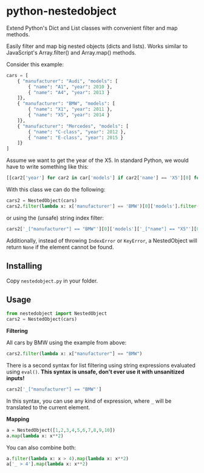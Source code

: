 # python-nestedobject
Extend Python's Dict and List classes with convenient filter and map methods.

Easily filter and map big nested objects (dicts and lists). Works similar to JavaScript's Array.filter() and Array.map() methods.

Consider this example:

```python
cars = [
    { "manufacturer": "Audi", "models": [
        { "name": "A1", "year": 2010 },
        { "name": "A4", "year": 2013 }
    ]},
    { "manufacturer": "BMW", "models": [
        { "name": "X1", "year": 2011 },
        { "name": "X5", "year": 2014 }
    ]},
    { "manufacturer": "Mercedes", "models": [
        { "name": "C-class", "year": 2012 },
        { "name": "E-class", "year": 2015 }
    ]}
]
```

Assume we want to get the year of the X5. In standard Python, we would have to write something like this:

```python
[[car2['year'] for car2 in car['models'] if car2['name'] == 'X5'][0] for car in cars if car['manufacturer'] == 'BMW'][0]
```

With this class we can do the following:
```python
cars2 = NestedObject(cars)
cars2.filter(lambda x: x['manufacturer'] == 'BMW')[0]['models'].filter(lambda x: x['name'] == 'X5')[0]['year']
```

or using the (unsafe) string index filter:
```python
cars2['_["manufacturer"] == "BMW"'][0]['models']['_["name"] == "X5"'][0]['year']
```

Additionally, instead of throwing `IndexError` or `KeyError`, a NestedObject will return `None` if the element cannot be found.

## Installing

Copy `nestedobject.py` in your folder.

## Usage

```python
from nestedobject import NestedObject
cars2 = NestedObject(cars)
```

**Filtering**

All cars by BMW using the example from above:
```python
cars2.filter(lambda x: x["manufacturer"] == "BMW")
```

There is a second syntax for list filtering using string expressions evaluated using `eval()`. **This syntax is unsafe, don't ever use it with unsanitized inputs!** 

```python
cars2['_["manufacturer"] == "BMW"']
```

In this syntax, you can use any kind of expression, where `_` will be translated to the current element.

**Mapping**

```python
a = NestedObject([1,2,3,4,5,6,7,8,9,10])
a.map(lambda x: x**2)
```
You can also combine both:
```python
a.filter(lambda x: x > 4).map(lambda x: x**2)
a['_ > 4'].map(lambda x: x**2)
```
